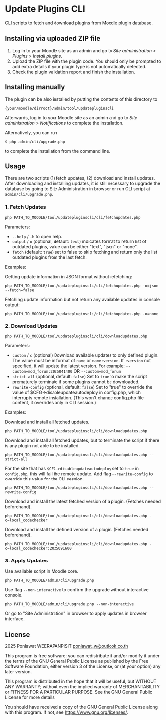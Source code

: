 # Update Plugins CLI #

CLI scripts to fetch and download plugins from Moodle plugin database.

## Installing via uploaded ZIP file ##

1. Log in to your Moodle site as an admin and go to _Site administration >
   Plugins > Install plugins_.
2. Upload the ZIP file with the plugin code. You should only be prompted to add
   extra details if your plugin type is not automatically detected.
3. Check the plugin validation report and finish the installation.

## Installing manually ##

The plugin can be also installed by putting the contents of this directory to

    {your/moodle/dirroot}/admin/tool/updatepluginscli

Afterwards, log in to your Moodle site as an admin and go to _Site administration >
Notifications_ to complete the installation.

Alternatively, you can run

    $ php admin/cli/upgrade.php

to complete the installation from the command line.

## Usage ##

There are two scripts (1) fetch updates, (2) download and install updates. After downloading and installing updates, it is still necessary to upgrade the database by going to Site Administration in browser or run CLI script at `admin/cli/upgrade.php`.

### 1. Fetch Updates ###

```
php PATH_TO_MOODLE/tool/updatepluginscli/cli/fetchupdates.php
```

Parameters:

- `--help` / `-h` to open help.
- `output` / `o` (optional, default: `text`) indicates format to return list of outdated plugins, value can be either "text", "json" or "none".
- `fetch` (default: `true`) set to false to skip fetching and return only the list outdated plugins from the last fetch.

Examples:

Getting update information in JSON format without refetching:
```
php PATH_TO_MOODLE/tool/updatepluginscli/cli/fetchupdates.php -o=json --fetch=false
```

Fetching update information but not return any available updates in console output:
```
php PATH_TO_MOODLE/tool/updatepluginscli/cli/fetchupdates.php -o=none
```

### 2. Download Updates ###

```
php PATH_TO_MOODLE/tool/updatepluginscli/cli/downloadupdates.php
```

Parameters:

- `custom` / `c` (optional) Download available updates to only defined plugin. The value must be in format of `name` or `name:version`. If `:version` not specified, it will update the latest version. For example: `--custom=mod_forum:2025041400` OR `--custom=mod_forum`
- `strict-all` (optional, default: `false`) Set to `true` to make the script prematurely terminate if some plugins cannot be downloaded.
- `rewrite-config` (optional, default: `false`) Set to "true" to override the value of \$CFG->disableupdateautodeploy in config.php, which interrupts remote installation. (This won't change config.php file content, it overrides only in CLI session.)

Examples:

Download and install all fetched updates.
```
php PATH_TO_MOODLE/tool/updatepluginscli/cli/downloadupdates.php
```

Download and install all fetched updates, but to terminate the script if there is any plugin not able to be installed.
```
php PATH_TO_MOODLE/tool/updatepluginscli/cli/downloadupdates.php --strict-all
```

For the site that has `$CFG->disableupdateautodeploy` set to `true` in `config.php`, this will fail the remote update. Add flag `--rewrite-config` to override this value for the CLI session.
```
php PATH_TO_MOODLE/tool/updatepluginscli/cli/downloadupdates.php --rewrite-config
```

Download and install the latest fetched version of a plugin. (Fetches needed beforehand).
```
php PATH_TO_MOODLE/tool/updatepluginscli/cli/downloadupdates.php -c=local_codechecker
```

Download and install the defined version of a plugin. (Fetches needed beforehand).
```
php PATH_TO_MOODLE/tool/updatepluginscli/cli/downloadupdates.php -c=local_codechecker:2025091600
```

### 3. Apply Updates ###

Use available script in Moodle core.
```
php PATH_TO_MOODLE/admin/cli/upgrade.php
```

Use flag `--non-interactive` to confirm the upgrade without interactive console.
```
php PATH_TO_MOODLE/admin/cli/upgrade.php --non-interactive
```

Or go to "Site Administration" in browser to apply updates in browser interface.

## License ##

2025 Ponlawat WEERAPANPISIT <ponlawat_w@outlook.co.th>

This program is free software: you can redistribute it and/or modify it under
the terms of the GNU General Public License as published by the Free Software
Foundation, either version 3 of the License, or (at your option) any later
version.

This program is distributed in the hope that it will be useful, but WITHOUT ANY
WARRANTY; without even the implied warranty of MERCHANTABILITY or FITNESS FOR A
PARTICULAR PURPOSE.  See the GNU General Public License for more details.

You should have received a copy of the GNU General Public License along with
this program.  If not, see <https://www.gnu.org/licenses/>.
